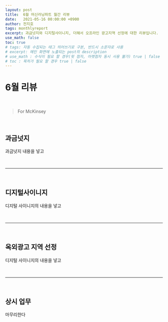 ```yaml
---
layout: post
title:  6월 머신러닝파트 월간 리뷰
date:   2021-05-16 00:00:00 +0900
author: 전지호
tags: monthlyreport
excerpt: 과금넛지와 디지털사이니지, 더해서 오프라인 광고지역 선정에 대한 리뷰입니다.
use_math: false
toc: true
# tags: 자동 수집되는 태그 띄어쓰기로 구분, 반드시 소문자로 사용
# excerpt: 메인 화면에 노출되는 post의 description
# use_math : 수식이 필요 할 경우(윗 첨자, 아랫첨자 동시 사용 불가) true | false
# toc : 목차가 필요 할 경우 true | false
---
```


# 6월 리뷰

<br/>

> For McKinsey

<br/>

## 과금넛지

과금넛지 내용을 넣고

<br/>
<hr/>
<br/>

## 디지털사이니지

디지털 사이니지의 내용을 넣고

<br/>
<hr/>
<br/>

## 옥외광고 지역 선정

디지털 사이니지의 내용을 넣고

<br/>
<hr/>
<br/>

## 상시 업무

마무리한다